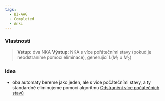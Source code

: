 ```yaml
---
tags:
  - BI-AAG
  - Completed
  - Anki
---
```


### Vlastnosti
> **Vstup:** dva NKA
> **Výstup:** NKA s více pořátečními stavy (pokud je neodstraníme pomocí eliminace), generující $L(M_1 \cup M_2)$

### Idea
- oba automaty bereme jako jeden, ale s více počátečními stavy, a ty standardně eliminujeme pomocí algoritmu [Odstranění více počátečních stavů](BI-AAG/Algoritmy/Operace%20nad%20konečnými%20automaty/Odstranění%20více%20počátečních%20stavů.md)
